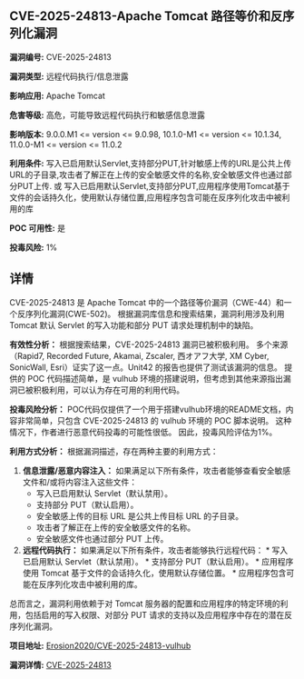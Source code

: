 ## CVE-2025-24813-Apache Tomcat 路径等价和反序列化漏洞

**漏洞编号:** CVE-2025-24813

**漏洞类型:** 远程代码执行/信息泄露

**影响应用:** Apache Tomcat

**危害等级:** 高危，可能导致远程代码执行和敏感信息泄露

**影响版本:** 9.0.0.M1 <= version <= 9.0.98, 10.1.0-M1 <= version <= 10.1.34, 11.0.0-M1 <= version <= 11.0.2

**利用条件:** 写入已启用默认Servlet,支持部分PUT,针对敏感上传的URL是公共上传URL的子目录,攻击者了解正在上传的安全敏感文件的名称,安全敏感文件也通过部分PUT上传. 或 写入已启用默认Servlet,支持部分PUT,应用程序使用Tomcat基于文件的会话持久化，使用默认存储位置,应用程序包含可能在反序列化攻击中被利用的库

**POC 可用性:** 是

**投毒风险:** 1%

## 详情

CVE-2025-24813 是 Apache Tomcat 中的一个路径等价漏洞（CWE-44）和一个反序列化漏洞(CWE-502)。 根据漏洞库信息和搜索结果，漏洞利用涉及利用 Tomcat 默认 Servlet 的写入功能和部分 PUT 请求处理机制中的缺陷。 

**有效性分析：**
 根据搜索结果，CVE-2025-24813 漏洞已被积极利用。 多个来源（Rapid7, Recorded Future, Akamai, Zscaler, 西オアフ大学, XM Cyber, SonicWall, Esri）证实了这一点。Unit42 的报告也提供了测试该漏洞的信息。 提供的 POC 代码描述简单，是 vulhub 环境的搭建说明，但考虑到其他来源指出漏洞已被积极利用，可以认为存在可用的利用代码。

**投毒风险分析：**
 POC代码仅提供了一个用于搭建vulhub环境的README文档，内容非常简单，只包含 CVE-2025-24813 的 vulhub 环境的 POC 脚本说明。 这种情况下，作者进行恶意代码投毒的可能性很低。 因此，投毒风险评估为1%。

**利用方式分析：**
 根据漏洞描述，存在两种主要的利用方式：
 1. **信息泄露/恶意内容注入：** 如果满足以下所有条件，攻击者能够查看安全敏感文件和/或将内容注入这些文件：
    *   写入已启用默认 Servlet（默认禁用）。
    *   支持部分 PUT（默认启用）。
    *   安全敏感上传的目标 URL 是公共上传目标 URL 的子目录。
    *   攻击者了解正在上传的安全敏感文件的名称。
    *   安全敏感文件也通过部分 PUT 上传。
 2.  **远程代码执行：** 如果满足以下所有条件，攻击者能够执行远程代码：
    *   写入已启用默认 Servlet（默认禁用）。
    *   支持部分 PUT（默认启用）。
    *   应用程序使用 Tomcat 基于文件的会话持久化，使用默认存储位置。
    *   应用程序包含可能在反序列化攻击中被利用的库。

总而言之，漏洞利用依赖于对 Tomcat 服务器的配置和应用程序的特定环境的利用，包括启用的写入权限、对部分 PUT 请求的支持以及应用程序中存在的潜在反序列化漏洞。

**项目地址:** [Erosion2020/CVE-2025-24813-vulhub](https://github.com/Erosion2020/CVE-2025-24813-vulhub)

**漏洞详情:** [CVE-2025-24813](https://nvd.nist.gov/vuln/detail/CVE-2025-24813)